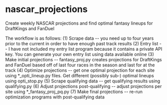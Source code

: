 # nascar_projections
Create weekly NASCAR projections and find optimal fantasy lineups for DraftKings and FanDuel

The workflow is as follows:
(1) Scrape data -- you need up to four years prior to the current in order to have enough past track results
(2) Entry list -- I have not included my entry list program because it contains a private API key. You can generate your own entry list using data available online
(3) Make initial projections -- fantasy_proj.py creates projections for DraftKings and FanDuel based off of last four races in the season and last for at the track
(4) Optimize projections -- get one optimal projection for each site using *_opti_lineup.py files. Get different (possibly sub-) optimal lineups using opti_stop.py
(5) Scrape qualifying data -- get qualifying results using qualifying.py
(6) Adjust projections post-qualifying -- adjust projections per site using *_fantasy_proj_pq.py
(7) Make final projections -- re-run optimization programs with post-qualifying data
